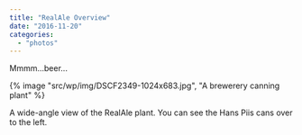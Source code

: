 ```yaml
---
title: "RealAle Overview"
date: "2016-11-20"
categories: 
  - "photos"
---
```


Mmmm...beer...

{% image "src/wp/img/DSCF2349-1024x683.jpg", "A brewerery canning plant" %}

A wide-angle view of the RealAle plant. You can see the Hans Piis cans over to the left.
